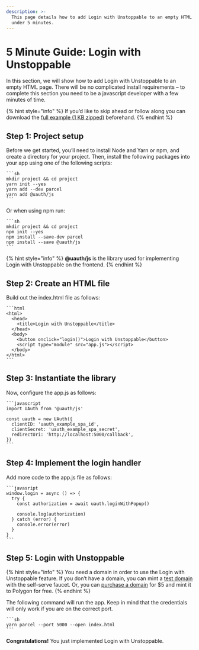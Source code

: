 ```yaml
---
description: >-
  This page details how to add Login with Unstoppable to an empty HTML page in
  under 5 minutes.
---
```


# 5 Minute Guide: Login with Unstoppable

In this section, we will show how to add Login with Unstoppable to an empty HTML page. There will be no complicated install requirements – to complete this section you need to be a javascript developer with a few minutes of time.

{% hint style="info" %}
If you’d like to skip ahead or follow along you can download the [full example (1 KB zipped)](https://gist.github.com/perfect-cents/b2a0df5b73b441feb86168a272670565/archive/2463d1538d9e8257e70dc1908e65d95464665fe9.zip) beforehand.&#x20;
{% endhint %}

## Step 1: Project setup&#x20;

Before we get started, you’ll need to install Node and Yarn or npm, and create a directory for your project. Then, install the following packages into your app using one of the following scripts:

````
```sh
mkdir project && cd project
yarn init --yes
yarn add --dev parcel
yarn add @uauth/js
```
````

Or when using npm run:

````
```sh
mkdir project && cd project
npm init --yes
npm install --save-dev parcel
npm install --save @uauth/js
```
````

{% hint style="info" %}
**@uauth/js** is the library used for implementing Login with Unstoppable on the frontend.
{% endhint %}

## Step 2: Create an HTML file

Build out the index.html file as follows:

````
```html
<html>
  <head>
    <title>Login with Unstoppable</title>
  </head>
  <body>
    <button onclick="login()">Login with Unstoppable</button>
    <script type="module" src="app.js"></script>
  </body>
</html>
```
````

## Step 3: Instantiate the library&#x20;

Now, configure the app.js as follows:

````
```javascript
import UAuth from '@uauth/js'

const uauth = new UAuth({
  clientID: 'uauth_example_spa_id',
  clientSecret: 'uauth_example_spa_secret',
  redirectUri: 'http://localhost:5000/callback',
})
```
````

## Step 4: Implement the login handler

Add more code to the app.js file as follows:

````
```javasript
window.login = async () => {
  try {
    const authorization = await uauth.loginWithPopup()
 
    console.log(authorization)
  } catch (error) {
    console.error(error)
  }
}
```
````

## Step 5: Login with Unstoppable&#x20;

{% hint style="info" %}
You need a domain in order to use the Login with Unstoppable feature. If you don’t have a domain, you can mint a [test domain](../get-test-domain.md#get-a-domain-using-unstoppable-website-faucet) with the self-serve faucet. Or, you can [purchase a domain](https://unstoppabledomains.com) for $5 and mint it to Polygon for free.
{% endhint %}

The following command will run the app. Keep in mind that the credentials will only work if you are on the correct port.

````
```sh
yarn parcel --port 5000 --open index.html
```
````

**Congratulations!** You just implemented Login with Unstoppable.
